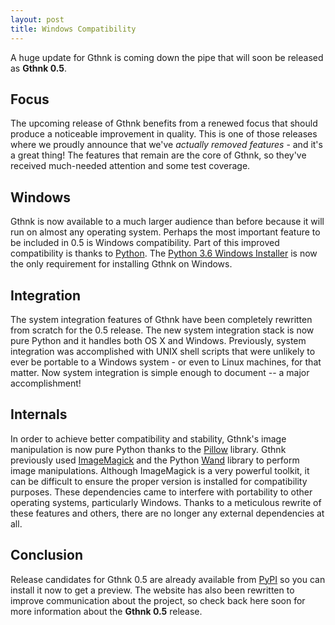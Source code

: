 ```yaml
---
layout: post
title: Windows Compatibility
---
```


A huge update for Gthnk is coming down the pipe that will soon be released as **Gthnk 0.5**.

## Focus

The upcoming release of Gthnk benefits from a renewed focus that should produce a noticeable improvement in quality.
This is one of those releases where we proudly announce that we've *actually removed features* - and it's a great thing!
The features that remain are the core of Gthnk, so they've received much-needed attention and some test coverage.

## Windows

Gthnk is now available to a much larger audience than before because it will run on almost any operating system.
Perhaps the most important feature to be included in 0.5 is Windows compatibility.
Part of this improved compatibility is thanks to [Python](https://www.python.org/).
The [Python 3.6 Windows Installer](https://www.python.org/downloads/) is now the only requirement for installing Gthnk on Windows.

## Integration

The system integration features of Gthnk have been completely rewritten from scratch for the 0.5 release.
The new system integration stack is now pure Python and it handles both OS X and Windows.
Previously, system integration was accomplished with UNIX shell scripts that were unlikely to ever be portable to a Windows system - or even to Linux machines, for that matter.
Now system integration is simple enough to document -- a major accomplishment!

## Internals

In order to achieve better compatibility and stability, Gthnk's image manipulation is now pure Python thanks to the [Pillow](https://pypi.python.org/pypi/Pillow) library.
Gthnk previously used [ImageMagick](http://www.imagemagick.org/) and the Python [Wand](http://docs.wand-py.org/) library to perform image manipulations.
Although ImageMagick is a very powerful toolkit, it can be difficult to ensure the proper version is installed for compatibility purposes.
These dependencies came to interfere with portability to other operating systems, particularly Windows.
Thanks to a meticulous rewrite of these features and others, there are no longer any external dependencies at all.

## Conclusion

Release candidates for Gthnk 0.5 are already available from [PyPI](https://pypi.python.org/pypi/gthnk) so you can install it now to get a preview.
The website has also been rewritten to improve communication about the project, so check back here soon for more information about the **Gthnk 0.5** release.
